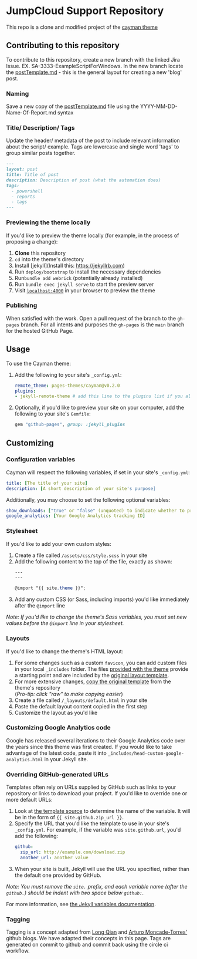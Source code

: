 # JumpCloud Support Repository

This repo is a clone and modified project of the [cayman theme]((http://pages-themes.github.io/cayman))

## Contributing to this repository

To contribute to this repository, create a new branch with the linked Jira Issue. EX. SA-3333-ExampleScriptForWindows. In the new branch locate the [postTemplate.md](_posts/postTemplate.md) - this is the general layout for creating a new 'blog' post.

### Naming

Save a new copy of the [postTemplate.md](_posts/postTemplate.md) file using the YYYY-MM-DD-Name-Of-Report.md syntax

### Title/ Description/ Tags

Update the header/ metadata of the post to include relevant information about the script/ example. Tags are lowercase and single word 'tags' to group similar posts together.

```md
---
layout: post
title: Title of post
description: Description of post (what the automation does)
tags:
  - powershell
  - reports
  - tags
---
```

### Previewing the theme locally

If you'd like to preview the theme locally (for example, in the process of proposing a change):

1. **Clone** this repository
2. `cd` into the theme's directory
3. Install [jekyll](Install this: https://jekyllrb.com)
4. Run `deploy/bootstrap` to install the necessary dependencies
5. Run`bundle add webrick` (potentially already installed)
6. Run `bundle exec jekyll serve` to start the preview server
7. Visit [`localhost:4000`](http://localhost:4000) in your browser to preview the theme

### Publishing

When satisfied with the work. Open a pull request of the branch to the `gh-pages` branch. For all intents and purposes the `gh-pages` is the `main` branch for the hosted GitHub Page.

## Usage

To use the Cayman theme:

1. Add the following to your site's `_config.yml`:

    ```yml
    remote_theme: pages-themes/cayman@v0.2.0
    plugins:
    - jekyll-remote-theme # add this line to the plugins list if you already have one
    ```

2. Optionally, if you'd like to preview your site on your computer, add the following to your site's `Gemfile`:

    ```ruby
    gem "github-pages", group: :jekyll_plugins
    ```

## Customizing

### Configuration variables

Cayman will respect the following variables, if set in your site's `_config.yml`:

```yml
title: [The title of your site]
description: [A short description of your site's purpose]
```

Additionally, you may choose to set the following optional variables:

```yml
show_downloads: ["true" or "false" (unquoted) to indicate whether to provide a download URL]
google_analytics: [Your Google Analytics tracking ID]
```

### Stylesheet

If you'd like to add your own custom styles:

1. Create a file called `/assets/css/style.scss` in your site
2. Add the following content to the top of the file, exactly as shown:
    ```scss
    ---
    ---

    @import "{{ site.theme }}";
    ```
3. Add any custom CSS (or Sass, including imports) you'd like immediately after the `@import` line

*Note: If you'd like to change the theme's Sass variables, you must set new values before the `@import` line in your stylesheet.*

### Layouts

If you'd like to change the theme's HTML layout:

1. For some changes such as a custom `favicon`, you can add custom files in your local `_includes` folder. The files [provided with the theme](https://github.com/pages-themes/cayman/tree/master/_includes) provide a starting point and are included by the [original layout template](https://github.com/pages-themes/cayman/blob/master/_layouts/default.html).
2. For more extensive changes, [copy the original template](https://github.com/pages-themes/cayman/blob/master/_layouts/default.html) from the theme's repository<br />(*Pro-tip: click "raw" to make copying easier*)
3. Create a file called `/_layouts/default.html` in your site
4. Paste the default layout content copied in the first step
5. Customize the layout as you'd like

### Customizing Google Analytics code

Google has released several iterations to their Google Analytics code over the years since this theme was first created. If you would like to take advantage of the latest code, paste it into `_includes/head-custom-google-analytics.html` in your Jekyll site.

### Overriding GitHub-generated URLs

Templates often rely on URLs supplied by GitHub such as links to your repository or links to download your project. If you'd like to override one or more default URLs:

1. Look at [the template source](https://github.com/pages-themes/cayman/blob/master/_layouts/default.html) to determine the name of the variable. It will be in the form of `{{ site.github.zip_url }}`.
2. Specify the URL that you'd like the template to use in your site's `_config.yml`. For example, if the variable was `site.github.url`, you'd add the following:
    ```yml
    github:
      zip_url: http://example.com/download.zip
      another_url: another value
    ```
3. When your site is built, Jekyll will use the URL you specified, rather than the default one provided by GitHub.

*Note: You must remove the `site.` prefix, and each variable name (after the `github.`) should be indent with two space below `github:`.*

For more information, see [the Jekyll variables documentation](https://jekyllrb.com/docs/variables/).

### Tagging

Tagging is a concept adapted from [Long Qian](https://longqian.me/2017/02/09/github-jekyll-tag/) and [Arturo Moncade-Torres'](https://arturomoncadatorres.com/automatically-generating-tag-posts-for-github-pages-using-jekyll/) github blogs. We have adapted their concepts in this page. Tags are generated on commit to github and commit back using the circle ci workflow.

